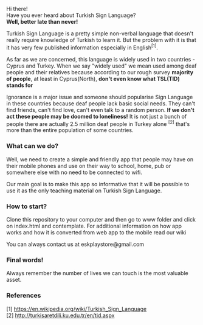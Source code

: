 Hi there!<br>
Have you ever heard about Turkish Sign Language?<br>
<b>Well, better late than never!</b><br>

<p>
Turkish Sign Language is a pretty simple non-verbal language that doesn't really require knowledge of Turkish to learn it. But the problem with it is that it has very few published information especially in English<sup>[1]</sup>.
</p>

<p>
As far as we are concerned, this language is widely used in two countries - Cyprus and Turkey. When we say "widely used" we mean used among deaf people and their relatives because according to our rough survey <b>majority of people</b>, at least in Cyprus(North), <b>don't even know what TSL(TID) stands for</b>
</p>

<p>
Ignorance is a major issue and someone should popularise Sign Language in these countries because deaf people lack basic social needs.
They can't find friends, can't find love, can't even talk to a random person. <b>If we don't act these people may be doomed to loneliness!</b> It is not just a bunch of people there are actually 2.5 million deaf people in Turkey alone <sup>[2]</sup> that's more than the entire population of some countries. 
</p>


<h3>What can we do?</h3>

<p>
Well, we need to create a simple and friendly app that people may have on their mobile phones and use on their way to school, home, pub or somewhere else with no need to be connected to wifi.
</p>

<p>
Our main goal is to make this app so informative that it will be possible to use it as the only teaching material on Turkish Sign Language.

<h3>How to start?</h3>

<p>
Clone this repository to your computer and then go to www folder and click on index.html and contemplate. For additional information on how app works and how it is converted from web app to the mobile read our wiki
</p>

<p>
You can always contact us at eskplaystore@gmail.com
</p>

<h3>Final words!</h3>
<p>
Always remember the number of lives we can touch is the most valuable asset.
</p>

<h3>References</h3>

[1] https://en.wikipedia.org/wiki/Turkish_Sign_Language
<br>
[2] http://turkisaretdili.ku.edu.tr/en/tid.aspx
